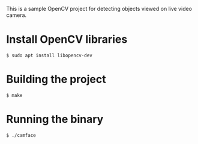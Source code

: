 This is a sample OpenCV project for detecting objects viewed on live video camera.

# Install OpenCV libraries

```
$ sudo apt install libopencv-dev
```

# Building the project

```
$ make
```

# Running the binary

```
$ ./camface
```